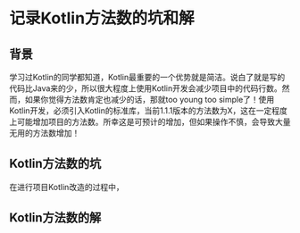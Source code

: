 # 记录Kotlin方法数的坑和解

## 背景
学习过Kotlin的同学都知道，Kotlin最重要的一个优势就是简洁。说白了就是写的代码比Java来的少，所以很大程度上使用Kotlin开发会减少项目中的代码行数。然而，如果你觉得方法数肯定也减少的话，那就too young too simple了！使用Kotlin开发，必须引入Kotlin的标准库，当前1.1.1版本的方法数为X，这在一定程度上可能增加项目的方法数。所幸这是可预计的增加，但如果操作不慎，会导致大量无用的方法数增加！

## Kotlin方法数的坑
在进行项目Kotlin改造的过程中，

## Kotlin方法数的解

